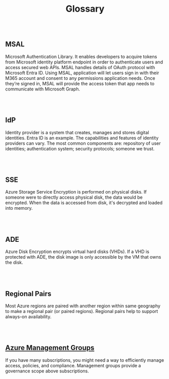 # <center>Glossary</center>

<br></br>



## MSAL
Microsoft Authentication Library. It enables developers to acquire tokens from Microsoft identity platform endpoint in order to authenticate users and access secured web APIs. MSAL handles details of OAuth protocol with Microsoft Entra ID. Using MSAL, application will let users sign in with their M365 account and consent to any permissions application needs. Once they’re signed in, MSAL will provide the access token that app needs to communicate with Microsoft Graph.

<br></br>



## IdP
Identity provider is a system that creates, manages and stores digital identities. Entra ID is an example. The capabilities and features of identity providers can vary. The most common components are: repository of user identities; authentication system; security protocols; someone we trust.

<br></br>



## SSE
Azure Storage Service Encryption is performed on physical disks. If someone were to directly access physical disk, the data would be encrypted. When the data is accessed from disk, it's decrypted and loaded into memory.

<br></br>



## ADE

Azure Disk Encryption encrypts virtual hard disks (VHDs). If a VHD is protected with ADE, the disk image is only accessible by the VM that owns the disk.

<br></br>



## Regional Pairs
Most Azure regions are paired with another region within same geography to make a regional pair (or paired regions). Regional pairs help to support always-on availability.

<br></br>



## [Azure Management Groups](https://learn.microsoft.com/en-us/azure/governance/management-groups/overview)
If you have many subscriptions, you might need a way to efficiently manage access, policies, and compliance. Management groups provide a governance scope above subscriptions.
